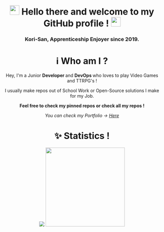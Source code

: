 <h1 align="center"> <img src="https://media.giphy.com/media/hvRJCLFzcasrR4ia7z/giphy.gif" width="30"> Hello there and welcome to my GitHub profile ! <img src="https://media.giphy.com/media/hvRJCLFzcasrR4ia7z/giphy.gif" width="30"> </h1>
<h3 align="center"> Kori-San, Apprenticeship Enjoyer since 2019. </h3>

<h1 align="center"> ℹ️ Who am I ? </h1>
<p align="center"> Hey, I'm a Junior <b> Developer </b> and <b> DevOps </b> who loves to play Video Games and TTRPG's ! </p>
<p align="center"> I usually make repos out of School Work or Open-Source solutions I make for my Job. </p>
<p align="center"> <b> Feel free to check my pinned repos or check all my repos ! </b> </p>
<p align="center"> <i> You can check my Portfolio -> <a href="https://kori-san.github.io">Here</a> </i> </p>

<h1 align="center"> ✨ Statistics ! </h1>
<p align="center">
  <image src="https://github-readme-stats.vercel.app/api/top-langs/?username=kori-san&theme=tokyonight"></image>
  <image src="https://github-readme-stats.vercel.app/api?username=kori-san&theme=tokyonight&show_icons=true" height=250></image>
</p>
